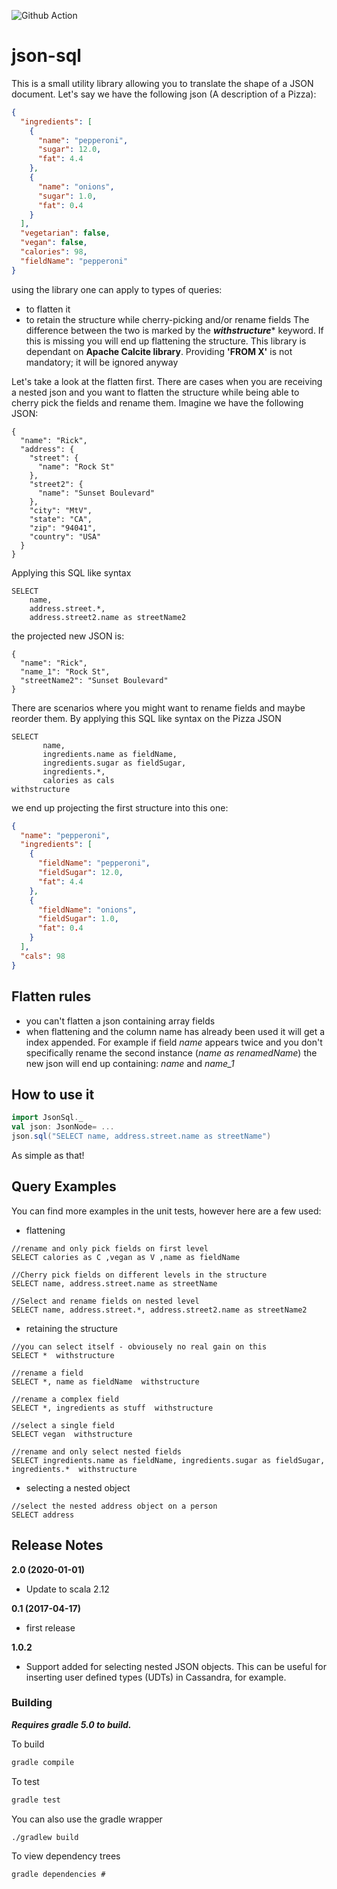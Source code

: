 ![Github Action](https://github.com/lensesio/json-sql/workflows/Gradle%20build/badge.svg)

# json-sql
This is a small utility library allowing you to translate the shape of a JSON document.
Let's say we have the following json (A description of a Pizza):

```json
{
  "ingredients": [
    {
      "name": "pepperoni",
      "sugar": 12.0,
      "fat": 4.4
    },
    {
      "name": "onions",
      "sugar": 1.0,
      "fat": 0.4
    }
  ],
  "vegetarian": false,
  "vegan": false,
  "calories": 98,
  "fieldName": "pepperoni"
}
```

using the library one can apply to types of queries:
* to flatten it
* to retain the structure while cherry-picking and/or rename fields
The difference between the two is marked by the **_withstructure_*** keyword.
If this is missing you will end up flattening the structure.
This library is dependant on **Apache Calcite library**. Providing **'FROM X'** is not mandatory; it will be ignored anyway

Let's take a look at the flatten first. There are cases when you are receiving a nested
json and you want to flatten the structure while being able to cherry pick the fields and rename them.
Imagine we have the following JSON:
```
{
  "name": "Rick",
  "address": {
    "street": {
      "name": "Rock St"
    },
    "street2": {
      "name": "Sunset Boulevard"
    },
    "city": "MtV",
    "state": "CA",
    "zip": "94041",
    "country": "USA"
  }
}
```
Applying this SQL like syntax
```
SELECT 
    name, 
    address.street.*, 
    address.street2.name as streetName2 

```
the projected new JSON is:
```
{
  "name": "Rick",
  "name_1": "Rock St",
  "streetName2": "Sunset Boulevard"
}
```

There are scenarios where you might want to rename fields and maybe reorder them.
By applying this SQL like syntax on the Pizza JSON

```
SELECT 
       name, 
       ingredients.name as fieldName, 
       ingredients.sugar as fieldSugar, 
       ingredients.*, 
       calories as cals 
withstructure
```
we end up projecting the first structure into this one:

```json
{
  "name": "pepperoni",
  "ingredients": [
    {
      "fieldName": "pepperoni",
      "fieldSugar": 12.0,
      "fat": 4.4
    },
    {
      "fieldName": "onions",
      "fieldSugar": 1.0,
      "fat": 0.4
    }
  ],
  "cals": 98
}
```

## Flatten rules
* you can't flatten a json containing array fields
* when flattening and the column name has already been used it will get a index appended. For example if field *name* appears twice and you don't specifically
rename the second instance (*name as renamedName*) the new json will end up containing: *name* and *name_1*

## How to use it

```scala
import JsonSql._
val json: JsonNode= ...
json.sql("SELECT name, address.street.name as streetName")
```
As simple as that!

## Query Examples
You can find more examples in the unit tests, however here are a few used:
* flattening
```
//rename and only pick fields on first level
SELECT calories as C ,vegan as V ,name as fieldName 

//Cherry pick fields on different levels in the structure
SELECT name, address.street.name as streetName 

//Select and rename fields on nested level
SELECT name, address.street.*, address.street2.name as streetName2 
```
* retaining the structure
```
//you can select itself - obviousely no real gain on this
SELECT *  withstructure 

//rename a field 
SELECT *, name as fieldName  withstructure

//rename a complex field
SELECT *, ingredients as stuff  withstructure

//select a single field
SELECT vegan  withstructure

//rename and only select nested fields
SELECT ingredients.name as fieldName, ingredients.sugar as fieldSugar, ingredients.*  withstructure
```

* selecting a nested object
```
//select the nested address object on a person
SELECT address
```

## Release Notes

**2.0 (2020-01-01)**

* Update to scala 2.12

**0.1 (2017-04-17)**

* first release

**1.0.2**

* Support added for selecting nested JSON objects.  This can be useful for inserting user defined 
types (UDTs) in Cassandra, for example.

### Building

***Requires gradle 5.0 to build.***

To build

```bash
gradle compile
```

To test

```bash
gradle test
```


You can also use the gradle wrapper

```
./gradlew build
```

To view dependency trees

```
gradle dependencies # 
```
